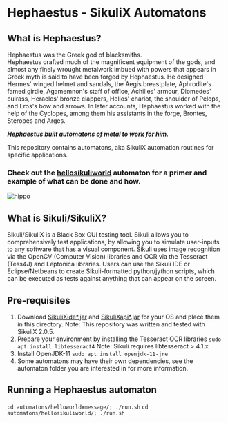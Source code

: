 # Hephaestus - SikuliX Automatons

## What is Hephaestus?
Hephaestus was the Greek god of blacksmiths.  
Hephaestus crafted much of the magnificent equipment of the gods, and almost any finely wrought metalwork imbued with powers that appears in Greek myth is said to have been forged by Hephaestus. 
He designed Hermes' winged helmet and sandals, the Aegis breastplate, Aphrodite's famed girdle, Agamemnon's staff of office, Achilles' armour, Diomedes' cuirass, Heracles' bronze clappers, Helios' chariot, the shoulder of Pelops, and Eros's bow and arrows. 
In later accounts, Hephaestus worked with the help of the Cyclopes, among them his assistants in the forge, Brontes, Steropes and Arges.

_**Hephaestus built automatons of metal to work for him.**_

This repository contains automatons, aka SikuliX automation routines for specific applications.  

### Check out the [hellosikuliworld](https://github.com/xasmodeanx/hephaestus/tree/main/automatons/hellosikuliworld) automaton for a primer and example of what can be done and how.

![hippo](https://thumbs.gfycat.com/UltimateOccasionalAustraliankestrel-size_restricted.gif)

## What is Sikuli/SikuliX?
Sikuli/SikuliX is a  Black Box GUI testing tool. 
Sikuli allows you to comprehensively test applications, by allowing you to simulate user-inputs to any software that has a visual component.
Sikuli uses image recognition via the OpenCV (Computer Vision) libraries and OCR via the Tesseract (Tess4J) and Leptonica libraries.
Users can use the Sikuli IDE or Eclipse/Netbeans to create Sikuli-formatted python/jython scripts, which can be executed as tests against anything that can appear on the screen.

## Pre-requisites
1. Download [SikuliXide*.jar](https://launchpad.net/sikuli/sikulix/2.0.5/+download/sikulixide-2.0.5.jar) and [SikuliXapi*.jar](https://launchpad.net/sikuli/sikulix/2.0.5/+download/sikulixapi-2.0.5.jar) for your OS and place them in this directory. 
Note: This repository was written and tested with SikuliX 2.0.5.
2. Prepare your environment by installing the Tesseract OCR libraries 
`sudo apt install libtesseract4` 
Note: Sikuli requires libtesseract > 4.1.x
3. Install OpenJDK-11
`sudo apt install openjdk-11-jre`
4. Some automatons may have their own dependencies, see the automaton folder you are interested in for more information.
 
## Running a Hephaestus automaton
`cd automatons/helloworldxmessage/; ./run.sh`
`cd automatons/hellosikuliworld/; ./run.sh`
